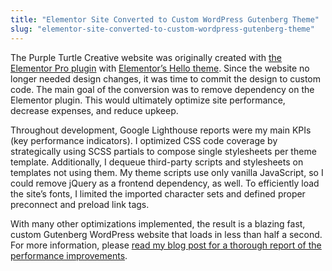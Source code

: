 ```yaml
---
title: "Elementor Site Converted to Custom WordPress Gutenberg Theme"
slug: "elementor-site-converted-to-custom-wordpress-gutenberg-theme"
---
```


The Purple Turtle Creative website was originally created with <a href="https://elementor.com/products/hello-theme/" target="_blank" rel="noreferrer noopener">the Elementor Pro plugin</a> with <a href="https://elementor.com/hello-theme/" target="_blank" rel="noreferrer noopener">Elementor&#8217;s Hello theme</a>. Since the website no longer needed design changes, it was time to commit the design to custom code. The main goal of the conversion was to remove dependency on the Elementor plugin. This would ultimately optimize site performance, decrease expenses, and reduce upkeep.

Throughout development, Google Lighthouse reports were my main KPIs (key performance indicators). I optimized CSS code coverage by strategically using SCSS partials to compose single stylesheets per theme template. Additionally, I dequeue third-party scripts and stylesheets on templates not using them. My theme scripts use only vanilla JavaScript, so I could remove jQuery as a frontend dependency, as well. To efficiently load the site&#8217;s fonts, I limited the imported character sets and defined proper preconnect and preload link tags.

With many other optimizations implemented, the result is a blazing fast, custom Gutenberg WordPress website that loads in less than half a second. For more information, please <a href="https://purpleturtlecreative.com/blog/2020/12/elementor-pro-vs-custom-wordpress-theme-performance-report/" target="_blank" rel="noreferrer noopener">read my blog post for a thorough report of the performance improvements</a>.
